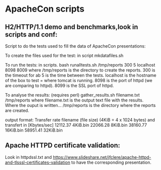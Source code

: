 # ApacheCon scripts

## H2/HTTP/1.1 demo and benchmarks,look in scripts and conf:

Script to do the tests used to fill the data of ApacheCon presentations:


To create the files used for the test: in script
mkdatafiles.sh

To run the tests: in scripts.
bash runalltests.sh /tmp/reports 300 5 localhost 8098 8009
where
/tmp/reports is the directory to create the reports.
300 is the timeout for ab
5 is the time between the tests.
localhost is the hostname of the box to test = where tomcat is running.
8098 is the port of httpd (we are comparing to httpd).
8099 is the SSL port of httpd.

To analyse the results: (requires perl)
gather_results.sh filename.txt /tmp/reports
where
filename.txt is the output text file with the results. Where the ouput is written...
/tmp/reports is the directory where the reports are created.

output format:
Transfer rate   filename (file size) (4KiB = 4 x 1024 bytes) and transfert in [Kbytes/sec]
12112.37        4KiB.bin
22066.28        8KiB.bin
38160.77        16KiB.bin
58951.41        32KiB.bin

## Apache HTTPD certificate validation:

Look in httpdssl.txt and https://www.slideshare.net/jfclere/apache-httpd-and-tlsssl-certificates-validation to have the corresponding presentation.
